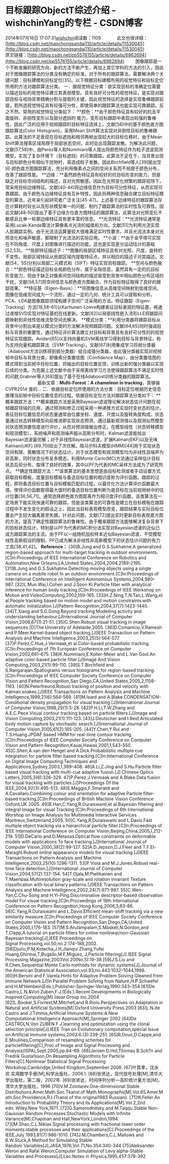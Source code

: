 # 目标跟踪ObjectT综述介绍 - wishchinYang的专栏 - CSDN博客
2014年07月16日 17:07:31[wishchin](https://me.csdn.net/wishchin)阅读数：1109
            此文也很详细：[http://blog.csdn.net/maochongsandai110/article/details/11530045](http://blog.csdn.net/maochongsandai110/article/details/11530045)
            原文链接：[http://blog.csdn.net/pp5576155/article/details/6962694](http://blog.csdn.net/pp5576155/article/details/6962694)
        图像跟踪是一个不断发展的研究方向，新的方法不断产生，再加上其它学科的方法的引入，因此对于图像跟踪算法的分类没有确定的标准。对于所有的跟踪算法，需要解决两个关键问题：目标建模和目标定位[35]。以下根据目标建模所用的视觉特征和目标定位所用的方法对跟踪算法分类。
一．据视觉特征分类：欲实现目标的准确定位需要以描述目标的视觉特征建立其表观模型。具有良好可分性的视觉特征，是实现对跟踪目标与视场背景精确分割与提取的关键，因此视觉特征的选择是实现鲁棒跟踪前提。若所选视觉特征具有较强可分性，即使简单的跟踪算法也能实现可靠跟踪。反之不然。常用的视觉特征分类如下：
**颜色：**由于颜色特征具有较好的抗击平面旋转、非刚性变形以及部分遮挡的
能力，变形目标跟踪中表现出较强的鲁棒性，因此广泛的应用于视频跟踪的目标特征选择上。文献[56]中的基于颜色直方图跟踪算法(Color Histogram)，采用Mean Shift算法实现对非刚性目标的鲁棒跟踪。此算法的不足表现在目标遮挡和相邻两帧出现较大的目标位移时，由于Mean Shift算法搜索区域局限于局部状态空间，此时会出现跟踪发散。为解决此问题，文献[57,58]中，由Perez等人和Nummiaro等人提出将颜色特征作为粒子滤波观测模型，实现了复杂环境下（目标遮挡）的可靠跟踪。此算法不足在于，当背景出现与目标颜色分布相似干扰物时，易造成粒子发散，因此Birchfield等人[39]提出空间-颜色直方图跟踪算法，充分利用像素点之间的空间关系而不局限于颜色分布，改善了跟踪性能。
**边缘：**虽然颜色特征具有较好的抗目标形变的能力，但是缺乏对目标空间结构的描述，且对光照敏感。因此在光照变化频繁的跟踪视场下，常采用目标边缘特征。文献[40-44]将边缘信息作为目标可分性特征，从而实现可靠跟踪。由于颜色与边缘特征具有互补特性，因此将两种信息融合建立目标特征模型的算法，近年来引起研究者广泛关注[45-47]。上述基于边缘特征的跟踪算法存在计算耗时较长以及形状模型单一的问题，制约了跟踪算法的实时性及可靠性。因此文献[48-50]提出了基于边缘方位直方图特征的跟踪算法，此算法对光照变化不敏感且比单一轮廓边缘特征具有更丰富的信息。
**光流特征：**光流特征通常是采用Lucak-Kande算法计算像素点光流的幅值和方向，文献[51]为利用光流实现人脸跟踪实例。由于光流法运算量较大很难满足实时性要求，并且光流法本身对光照变化和噪声敏感，都限制了光流法的实际应用。
**小波：**由于金字塔可实现在不同角度、尺度上对图像进行描述的功能，这也是实现差分运动估计的基础[52,53]。
**局部特征描述子：**图像的局部区域特征具有对光照、尺度、旋转的不变性。局部区域特征从局部区域内提取特征点，并以相应的描述子对其描述。文献[54，55]分别以局部二元模式和（SIFT）特征实现目标跟踪。
**空间与颜色融合：**颜色特征描述目标全局颜色分布，属于全局信息，虽然具有一定的抗目标形变能力，但由于缺乏对像素间空间结构的描述易受到背景中相似颜色分布区域的干扰，文献[56,57]将空间信息与颜色直方图融合，作为目标特征取得了良好的跟踪效果。
**特征基（Eigen-Basis）：**将图像信息从高维空间映射到低维空间，图像在低维空间成为一个流形，通过一定的几何、统计工具可以提取和分析。PCA、LDA是图像跟踪领域构建子空间广泛采用的方法。特征跟踪（Eigen-Tracking）方法[18,58-61]以Karhunen-Loeve构建表征目标表观的特征基，再通过递增SVD实现对特征基的在线更新。文献[62]以局部线性嵌入流形LLE将跟踪问题映射到非线性低维流型空间去解决。
**模式分类：**利用分类器将跟踪目标从背景中分割出来是以模式分类的方法解决视频跟踪问题。文献[64,65]同时强调目标与背景的重要性，通过特征评价算法建立对目标和背景具有良好可分性的的视觉特征实现跟踪。Avidan[65]以支持向量机SVM离线学习得到目标与背景特征，称为支持向量机跟踪算法（SVM-Tracking）。文献[67]利用集成学习将弱分类器（Adaboost方法训练得到弱分类器）组合成强分类器，由此强分类器实现对视频帧中目标与背景分类，即像素分类置信图（Confidence
 Map），由分类置信图的模式得到当前帧中目标位置，将输出的目标位置反馈，训练出新的强分类器以实现后续的分类。为克服上述文献中由于采用离线学习方法使得跟踪算法不满足实时性的问题,Grabner等人[68]提出了基于在线Adaboost训练分类器的跟踪算法。
                          最新文章：**Multi-Forest：A chameleon in tracking**，真够操CVPR2014 蛋的...
二．依据目标定位所使用的方法分类：目标定位根据历史信息推理当前帧中目标位置信息的过程。依据目标定位方法对跟踪算法分类如下：
**概率跟踪方法：**概率跟踪方法是采用Bayesian滤波理论解决状态估计问题在视频跟踪领域的应用，通过预测和修正过程采用一种递推方式实现时变状态的估计。表征目标位置信息的状态量通常由位置坐标、速度、尺度以及旋转角度构成，状态量通过状态转移模型向前推进即实现状态预测，通过最新观测值以及观测似然模型对状态预测置信度进行评价，从而对预测值做出修正。在模型线性（状态转移模型和观测模型）、系统噪声和观测噪声服从高斯分布时，Kalman滤波能给出Bayesian滤波最优解；对于非线性Bayesian滤波，扩展Kalman(EKF)以及无味Kalman(UKF)
 [69,70]给出了次优解。隐马尔科夫模型(HMM)[44]用于实现状态空间有限、离散情况下的状态估计。对于状态模型和观测模型均为非线性且噪声为非高斯，同时状态分布呈多模态，利用Monte Carlo(MC)方法通过采样估计目标状态后验分布，取得了良好的效果，其中以PF为代表的MC采样方法成为了研究热点。
**确定性跟踪方法：**该类算法的基本思想是由目标检测或者手动设置方式获取目标模板，度量目标模板与备选目标位置的相识度称为评价函数。跟踪的过程，即将备选目标位置与目标模板匹配的过程。以最优化方法计算评价函数最大值，使得评价函数取得最大值时的备选目标位置判断为是目标在当前视频帧中的估计位置[36,56,71]。通常选择颜色直方图距离作为相识度评价函数。该类算法在一定场景下能实现快速可靠的跟踪，但是该类算法的可靠性是建立在目标模板在跟踪过程中不发生变化的假设之上，因此当目标表观模型改变，跟踪结果与实际目标位置会产生较大偏离甚至失跟。针对此问题，文献[72]提出实时更新目标表观直方图的方法，提高了确定性跟踪算法的鲁棒性。由于概率跟踪方法能够解决复杂背景下的目标状态估计，特别是以PF为代表的MC积分法实现对Bayesian滤波的近似已成为跟踪算法的主流。由于PF以一组随机加权样本近似Bayesian滤波，不受模型线性高斯假设的限制，PF已成为解决非线性非高斯模型下的状态估计问题的有力工具[38,41,42]。
**Reference：**
[30]B.Jung and G.S.Sukhatme.A generalized region-based approach for multi-target tracking in outdoor environments.[C]In:Proceedings of IEEE International Conference on
 Robotics and Automation,New Orleans,LA,United States,2004,2004,2189-2195.
[31]B.Jung and G.S.Sukhatme.Detecting moving objects using a single camera on a mobile robot In an outdoor environment.[C]In:Proceedings of International Conference on
 Intelligent Autonomous Systems,2004,980–987.
[32]L.Mun Wai,I.Cohen and J.Soon Ki.Particle filter with analytical inference for human body tracking.[C]In:Proceedings of IEEE Workshop on Motion and VideoComputing,2002,159-165.
[33]H.Z.Ning,T.N.Tan,L.Wang,et al.People tracking based on motion model and motion constraints with automatic initialization.[J]Pattern Recognition,2004,37(7):1423-1440.
[34]T.Xiang and S.G.Gong.Beyond tracking:Modelling activity and understanding behaviour.[JInternational Journal of Computer Vision,2006,67(1):21-51.
[35]C.Shen.Robust visual tracking in image sequences.[D]The University of Adelaide,2005.
[36]D.Comaniciu,V.Ramesh and P.Meer.Kernel-based object tracking.[J]IEEE Transaction on Pattern Analysis and Machine Intelligence,2003,25(5):564-577.
[37]P.Perez,C.Hue,J.Vermaak,et al.Color-based probabilistic tracking.[C]In:Proceedings of 7th European Conference on Computer Vision,2002,661-675.
[38]K.Nummiaro,E.Koller-Meier and L.Van Gool.An adaptive color-based particle filter.[J]Image And Vision Computing,2003,21(1):99-110.
[39]S.T.Birchfield and S.Rangarajan.Spatiograms versus histograms for region-based tracking.[C]In:Proceedings of IEEE Computer Society Conference on Computer Vision and
 Pattern Recognition,San Diego,CA,United States,2005,2,1158-1163.
[40]N.Peterfreund.Robust tracking of position and velocity with Kalman snakes.[J]IEEE Transactions on Pattern Analysis and Machine Intelligence,1999,21(6):564-569.
[41]M.Isard and A.Blake.CONDENSATION-Conditional density propagation for visual
tracking.[J]International Journal of Computer Vision,1998,29(1):5-28.
[42]P.H.Li,T.W.Zhang and A.E.C.Pece.Visual contour tracking based on particle filters.[J]Image and Vision Computing,2003,21(1):111-123.
[43]J.Deutscher and I.Reid.Articulated body motion capture by stochastic search.[J]International Journal of Computer Vision,2005,61(2):185-205.
[44]Y.Chen,Y.Rui and T.S.Huang.JPDAF based HMM for real-time contour tracking.[C]In:Proceedings of IEEE Computer Society Conference on Computer Vision and Pattern Recognition,Kauai,Hawaii,2001,1,543-550.
45]C.Shen,A.van den Hengel and A.Dick.Probabilistic multiple cue integration for particle filter based tracking.[C]In:International Conference on Digital Image Computing:Techniques
 and Applications,Sydney,2003,1,399–408.
46]A.Li,Z.Jing and S.Hu.Particle filter based visual tracking with multi-cue adaptive fusion.[J] Chinese Optics Letters,2005,3(6):326-329.
47]P.Perez,J.Vermaak and A.Blake.Data fusion for visual tracking with particles.[J]Proceedings Of the IEEE,2004,92(3):495-513.
48]E.Maggio,F.Smeraldi and A.Cavallaro.Combining colour and orientation for adaptive Particle filter-based tracking.[C]In:Proceedings of British Machine Vision Conference
 Oxford,UK 2005.
49]B.Han,C.Yang,R.Duraiswami,et al.Bayesian filtering and integral image for visual Tracking [C]In:Proceedings of 6th International Worshop on Image Analysis for Multimedia
 Interactive Services Montreux,Switzerland,2005.
50]C.Yang,R.Duraiswami and L.Davis.Fast multiple object tracking via a hierarchical particle filter.[C]In:Proceedings of IEEE International Conference on Computer Vision,Beijing,China,2005,I,212-219.
51]D.DeCarlo and D.Metaxas.Optical flow constraints on deformable models with applications To face tracking.[J]International Journal of Computer Vision,2000,38(2):99-127.
52]A.D.Jepson,D.J.Fleet and T.F.El-Maraghi.Robust online appearance models for visual tracking.[J]IEEE Transactions on Pattern Analysis and Machine Intelligence,2003,25(10):1296-1311.
53]P.Viola and M.J.Jones.Robust real-time face detection.[J]International Journal of Computer Vision,2004,57(2):137-154.
54]T.Ojala,M.Pietikainen and T.Maenpaa.Multiresolution gray-scale and rotation invariant Texture classification with local binary patterns.[J]IEEE Transactions on Pattern
 Analysis and Machine Intelligence,2002,24(7):971-987.
55]C.Wen-Yan,C.Chu-Song and H.Yi-Ping.Discriminative descriptor-based observation model For visual tracking.[C]In:Proceedings of 18th International Conference on Pattern
 Recognition,Hong Kong,2006,3,83-86.
56]C.Yang,R.Duraiswami and L.Davis.Efficient mean-shift tracking via a new similarity measure.[C]In:Proceedings of IEEE Computer Society Conference on Computer Vision
 and Pattern Recognition,San Diego,CA,United States,2005,I,176-183.
[57]M.S.Arulampalam,S.Maskell,N.Gordon,and T.Clapp,A tutorial on particle filters for online nonlinear/non-Gaussian Bayesian tracking[J],IEEE Proceedings on Signal Processing,vol.50,no.2:174–188,2002.
[58]Djuric,P.M,Kotecha,J.H,Jianqui Zhang,Yufei Huang,Ghirmai,T,Bugallo,M.F,Miguez, J,Particle filtering[J].IEEE Signal Processing Magazine,2003Vol.20(No.5):19-38
[59]J.S.Liu and R.Chen,Sequential Monte Carlo methods for dynamic systems[J],Journal of the American Statistical Association,vol.93,no.443:1032–1044,1998.
[60]H.Bersini and F.Varela.Hints for Adaptive Problem Solving Gleaned from Immune Network.[J]In Parallel Problem Solving from Nature,H.P.Schwefel and H.M‘hlenbein(Eds.),Publisher-Springer-Verlag,1990:343–354
[61]De Castro,L.N.&Von Zuben,F.J.(Eds.).Recent Developments in Biologically Inspired Computing[M].Idear Group Inc.2004
[62]L.Booker,S.Forrest,M.Mitchell,and R.Riolo.Perspectives on Adaptation in Natural and Artificial Systems[M].Oxford University Press.2003
[63]L.N.de Castro and J.Timmis,Artificial Immune Systems:A New Computational Intelligence Approach[M],Springer 2002
[64]De CASTROLN,Von ZUBEN F J.learning and optimization using the clonal selection principle[J].IEEE Tran on Evolutionary computation,special Issue on Artificial Immune systems,2002.6.(3):239-251.
[65]R.Douc,O.Cappe,and E.Moulines,Comparison of resampling schemes for particlefiltering[C],Proc.of Image and Signal Processing and Analysis(ISPA),Sept.2005,pp.64–69.
[66]Jeroen D.Hol,Thomas B.Sch?n and Fredrik Gustafsson,On Resampling Algorithms for Particle Filters[C].Nonlinear Statistical Signal Processing Workshop,Cambridge,United Kingdom,September
 2006.
[67]叶其孝，沈永欢.实用数学手册[M],科学出版社，2006.1.
[68]张贤达，现代信号处理[M],清华大学出版社，第二版，2002年.
[69]张贤达，时间序列分析―高阶统计量方法[M]，清华大学出版社，1996
[70]V.M.Zolotarev.One-dimensional Stable Distributions.Amer.Math.Soc.Tkansl.of Math.Monographs[M],Vol.65.Amer.Math.Soc.Providence,R.I.(Transl.of the original1983 Russian).
[71]W.Feller.An Introduction to Probability Theory and its Applications[M].Vol.2,2nd edn. Wiley,New York,1971.
[72]G.Samorodnitsky and M.Taqqu.Stable Non-Gaussian Random Processes:Stochastic Models with Infinite Variance[M].Chapman and Hall,NewYork,London,1994.
[73]M.Shao,C.L.Nikias.Signal processing with fractional lower order moments:stable processes and their applications[C].Proceedings of the IEEE,July 1993,81(7):986-1010.
[74]J.M.Chambers,C.L.Mallows and B.W.Stuck,A Method for Simulating Stable Random Variables[J],JASA,1976,Vol.71,No.354:340-344
[75]Aleksander Weron and Rafal Weron,Computer Simulation of Levy alpha-Stable Variables and Processes[J],Lec.Notes in Physics,1995,457:379-392
